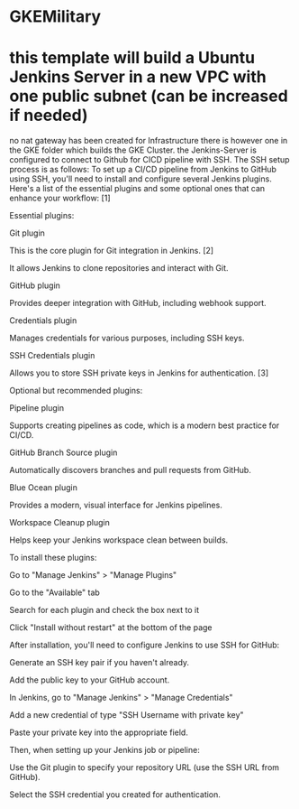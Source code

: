 # GKEMilitary
# this template will build a Ubuntu Jenkins Server in a new VPC with one public subnet (can be increased if needed)
no nat gateway has been created for Infrastructure there is however one in the GKE folder which builds the GKE Cluster.
the Jenkins-Server is configured to connect to Github for CICD pipeline with SSH. 
The SSH setup process is as follows:
To set up a CI/CD pipeline from Jenkins to GitHub using SSH, you'll need to install and configure several Jenkins plugins. Here's a list of the essential plugins and some optional ones that can enhance your workflow: [1]

Essential plugins:

Git plugin

This is the core plugin for Git integration in Jenkins. [2]

It allows Jenkins to clone repositories and interact with Git.

GitHub plugin

Provides deeper integration with GitHub, including webhook support.

Credentials plugin

Manages credentials for various purposes, including SSH keys.

SSH Credentials plugin

Allows you to store SSH private keys in Jenkins for authentication. [3]

Optional but recommended plugins:

Pipeline plugin

Supports creating pipelines as code, which is a modern best practice for CI/CD.

GitHub Branch Source plugin

Automatically discovers branches and pull requests from GitHub.

Blue Ocean plugin

Provides a modern, visual interface for Jenkins pipelines.

Workspace Cleanup plugin

Helps keep your Jenkins workspace clean between builds.

To install these plugins:

Go to "Manage Jenkins" > "Manage Plugins"

Go to the "Available" tab

Search for each plugin and check the box next to it

Click "Install without restart" at the bottom of the page

After installation, you'll need to configure Jenkins to use SSH for GitHub:

Generate an SSH key pair if you haven't already.

Add the public key to your GitHub account.

In Jenkins, go to "Manage Jenkins" > "Manage Credentials"

Add a new credential of type "SSH Username with private key"

Paste your private key into the appropriate field.

Then, when setting up your Jenkins job or pipeline:

Use the Git plugin to specify your repository URL (use the SSH URL from GitHub).

Select the SSH credential you created for authentication.